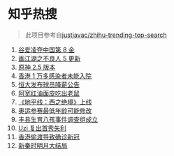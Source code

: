 # 知乎热搜

> 此项目参考自[justjavac/zhihu-trending-top-search](https://github.com/justjavac/zhihu-trending-top-search/blob/main/utils.ts)

<!-- BEGIN -->
  <!-- 最后更新时间:Fri Feb 18 2022 19:09:07 GMT+0000 (Coordinated Universal Time) -->
  1. [谷爱凌夺中国第 8 金](https://www.zhihu.com/search?q=谷爱凌)
1. [画江湖之不良人 5 更新](https://www.zhihu.com/search?q=不良人)
1. [原神 2.5 版本](https://www.zhihu.com/search?q=原神)
1. [香港 1 万多感染者未能入院](https://www.zhihu.com/search?q=香港疫情)
1. [恒大发布球员降薪公告](https://www.zhihu.com/search?q=恒大)
1. [阿宽红油面皮吃出老鼠](https://www.zhihu.com/search?q=阿宽红油面皮)
1. [《地平线：西之绝境》上线](https://www.zhihu.com/search?q=地平线西之绝境)
1. [奥运参赛最低年龄可能修改](https://www.zhihu.com/search?q=奥运最低年龄限制)
1. [丰县生育八孩事件调查组成立](https://www.zhihu.com/search?q=丰县八孩调查组)
1. [Uzi 复出首秀失利](https://www.zhihu.com/search?q=Uzi)
1. [香港偷渡导致确诊新冠](https://www.zhihu.com/search?q=香港偷渡)
1. [新秦时明月大结局](https://www.zhihu.com/search?q=新秦时明月)
  <!-- END -->